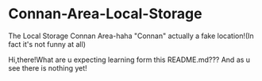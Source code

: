 # Connan-Area-Local-Storage
The Local Storage Connan Area-haha "Connan" actually a fake location!(In fact it's not funny at all)


Hi,there!What are u expecting learning form this README.md???
And as u see there is nothing yet!

